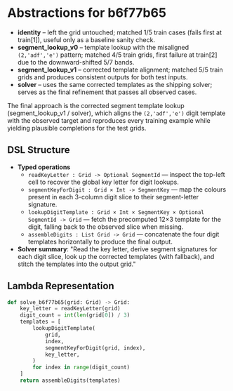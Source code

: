 # Abstractions for b6f77b65

- **identity** – left the grid untouched; matched 1/5 train cases (fails first at train[1]), useful only as a baseline sanity check.
- **segment_lookup_v0** – template lookup with the misaligned `(2,'adf','e')` pattern; matched 4/5 train grids, first failure at train[2] due to the downward-shifted 5/7 bands.
- **segment_lookup_v1** – corrected template alignment; matched 5/5 train grids and produces consistent outputs for both test inputs.
- **solver** – uses the same corrected templates as the shipping solver; serves as the final refinement that passes all observed cases.

The final approach is the corrected segment template lookup (segment_lookup_v1 / solver), which aligns the `(2,'adf','e')` digit template with the observed target and reproduces every training example while yielding plausible completions for the test grids.

## DSL Structure
- **Typed operations**
  - `readKeyLetter : Grid -> Optional SegmentId` — inspect the top-left cell to recover the global key letter for digit lookups.
  - `segmentKeyForDigit : Grid × Int -> SegmentKey` — map the colours present in each 3-column digit slice to their segment-letter signature.
  - `lookupDigitTemplate : Grid × Int × SegmentKey × Optional SegmentId -> Grid` — fetch the precomputed 12×3 template for the digit, falling back to the observed slice when missing.
  - `assembleDigits : List Grid -> Grid` — concatenate the four digit templates horizontally to produce the final output.
- **Solver summary**: "Read the key letter, derive segment signatures for each digit slice, look up the corrected templates (with fallback), and stitch the templates into the output grid."

## Lambda Representation

```python
def solve_b6f77b65(grid: Grid) -> Grid:
    key_letter = readKeyLetter(grid)
    digit_count = int(len(grid[0]) / 3)
    templates = [
        lookupDigitTemplate(
            grid,
            index,
            segmentKeyForDigit(grid, index),
            key_letter,
        )
        for index in range(digit_count)
    ]
    return assembleDigits(templates)
```
